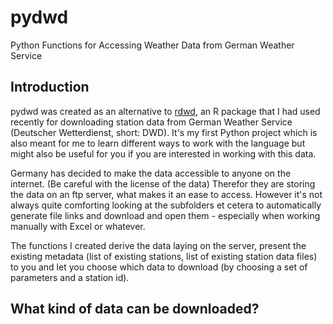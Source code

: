 # pydwd
Python Functions for Accessing Weather Data from German Weather Service

## Introduction
pydwd was created as an alternative to [rdwd](https://github.com/brry/rdwd), an R package that I had used recently for downloading station data from German Weather Service (Deutscher Wetterdienst, short: DWD). It's my first Python project which is also meant for me to learn different ways to work with the language but might also be useful for you if you are interested in working with this data.

Germany has decided to make the data accessible to anyone on the internet. (Be careful with the license of the data) Therefor they are storing the data on an ftp server, what makes it an ease to access. However it's not always quite comforting looking at the subfolders et cetera to automatically generate file links and download and open them - especially when working manually with Excel or whatever.

The functions I created derive the data laying on the server, present the existing metadata (list of existing stations, list of existing station data files) to you and let you choose which data to download (by choosing a set of parameters and a station id).

## What kind of data can be downloaded?
